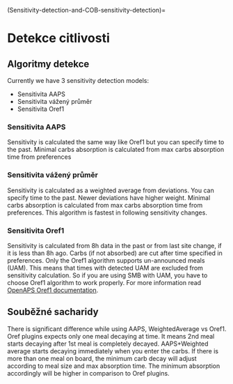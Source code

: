 (Sensitivity-detection-and-COB-sensitivity-detection)=

# Detekce citlivosti

## Algoritmy detekce

Currently we have 3 sensitivity detection models:

* Sensitivita AAPS
* Sensitivita vážený průměr
* Sensitivita Oref1

### Sensitivita AAPS

Sensitivity is calculated the same way like Oref1 but you can specify time to the past. Minimal carbs absorption is calculated from max carbs absorption time from preferences

### Sensitivita vážený průměr

Sensitivity is calculated as a weighted average from deviations. You can specify time to the past. Newer deviations have higher weight. Minimal carbs absorption is calculated from max carbs absorption time from preferences. This algorithm is fastest in following sensitivity changes.

### Sensitivita Oref1

Sensitivity is calculated from 8h data in the past or from last site change, if it is less than 8h ago. Carbs (if not absorbed) are cut after time specified in preferences. Only the Oref1 algorithm supports un-announced meals (UAM). This means that times with detected UAM are excluded from sensitivity calculation. So if you are using SMB with UAM, you have to choose Oref1 algorithm to work properly. For more information read [OpenAPS Oref1 documentation](https://openaps.readthedocs.io/en/latest/docs/Customize-Iterate/oref1.html).

## Souběžné sacharidy

There is significant difference while using AAPS, WeightedAverage vs Oref1. Oref plugins expects only one meal decaying at time. It means 2nd meal starts decaying after 1st meal is completely decayed. AAPS+Weighted average starts decaying immediately when you enter the carbs. If there is more than one meal on board, the minimum carb decay will adjust according to meal size and max absorption time. The minimum absorption accordingly will be higher in comparison to Oref plugins.